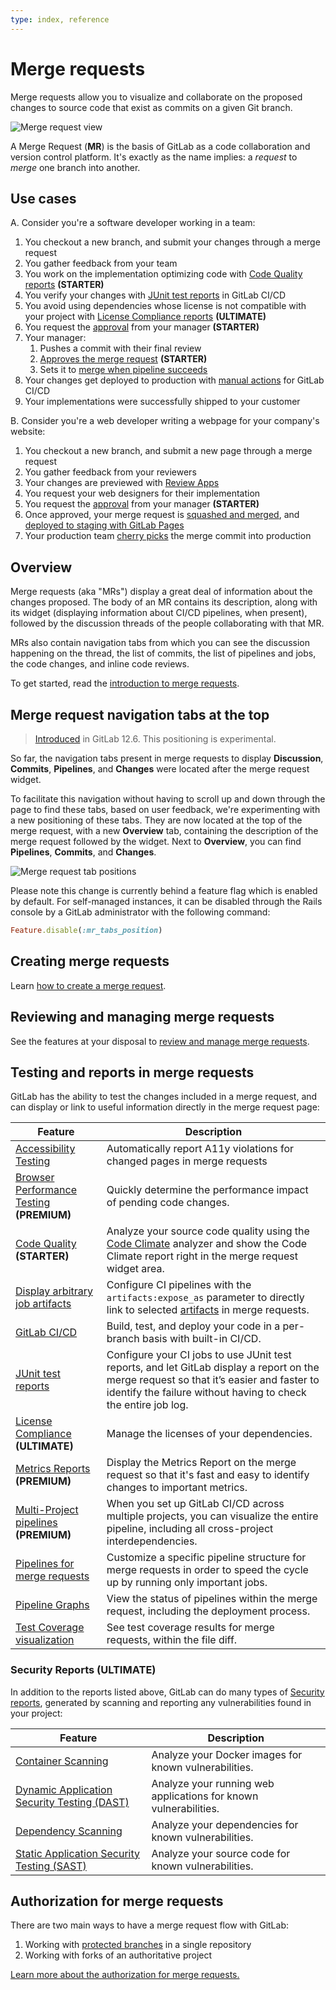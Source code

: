 ```yaml
---
type: index, reference
---
```


# Merge requests

Merge requests allow you to visualize and collaborate on the proposed changes
to source code that exist as commits on a given Git branch.

![Merge request view](img/merge_request.png)

A Merge Request (**MR**) is the basis of GitLab as a code collaboration and version
control platform. It's exactly as the name implies: a _request_ to _merge_ one
branch into another.

## Use cases

A. Consider you're a software developer working in a team:

1. You checkout a new branch, and submit your changes through a merge request
1. You gather feedback from your team
1. You work on the implementation optimizing code with [Code Quality reports](code_quality.md) **(STARTER)**
1. You verify your changes with [JUnit test reports](../../../ci/junit_test_reports.md) in GitLab CI/CD
1. You avoid using dependencies whose license is not compatible with your project with [License Compliance reports](../../compliance/license_compliance/index.md) **(ULTIMATE)**
1. You request the [approval](merge_request_approvals.md) from your manager **(STARTER)**
1. Your manager:
   1. Pushes a commit with their final review
   1. [Approves the merge request](merge_request_approvals.md) **(STARTER)**
   1. Sets it to [merge when pipeline succeeds](merge_when_pipeline_succeeds.md)
1. Your changes get deployed to production with [manual actions](../../../ci/yaml/README.md#whenmanual) for GitLab CI/CD
1. Your implementations were successfully shipped to your customer

B. Consider you're a web developer writing a webpage for your company's website:

1. You checkout a new branch, and submit a new page through a merge request
1. You gather feedback from your reviewers
1. Your changes are previewed with [Review Apps](../../../ci/review_apps/index.md)
1. You request your web designers for their implementation
1. You request the [approval](merge_request_approvals.md) from your manager **(STARTER)**
1. Once approved, your merge request is [squashed and merged](squash_and_merge.md), and [deployed to staging with GitLab Pages](https://about.gitlab.com/blog/2016/08/26/ci-deployment-and-environments/)
1. Your production team [cherry picks](cherry_pick_changes.md) the merge commit into production

## Overview

Merge requests (aka "MRs") display a great deal of information about the changes proposed.
The body of an MR contains its description, along with its widget (displaying information
about CI/CD pipelines, when present), followed by the discussion threads of the people
collaborating with that MR.

MRs also contain navigation tabs from which you can see the discussion happening on the thread,
the list of commits, the list of pipelines and jobs, the code changes, and inline code reviews.

To get started, read the [introduction to merge requests](getting_started.md).

## Merge request navigation tabs at the top

> [Introduced](https://gitlab.com/gitlab-org/gitlab/issues/33813) in GitLab 12.6. This positioning is experimental.

So far, the navigation tabs present in merge requests to display **Discussion**,
**Commits**, **Pipelines**, and **Changes** were located after the merge request
widget.

To facilitate this navigation without having to scroll up and down through the page
to find these tabs, based on user feedback, we're experimenting with a new positioning
of these tabs. They are now located at the top of the merge request, with a new
**Overview** tab, containing the description of the merge request followed by the
widget. Next to **Overview**, you can find **Pipelines**, **Commits**, and **Changes**.

![Merge request tab positions](img/merge_request_tab_position_v12_6.png)

Please note this change is currently behind a feature flag which is enabled by default. For
self-managed instances, it can be disabled through the Rails console by a GitLab
administrator with the following command:

```ruby
Feature.disable(:mr_tabs_position)
```

## Creating merge requests

Learn [how to create a merge request](creating_merge_requests.md).

## Reviewing and managing merge requests

See the features at your disposal to [review and manage merge requests](reviewing_and_managing_merge_requests.md).

## Testing and reports in merge requests

GitLab has the ability to test the changes included in a merge request, and can display
or link to useful information directly in the merge request page:

| Feature                                                                                                | Description                                                                                                                                                                                               |
|--------------------------------------------------------------------------------------------------------|-----------------------------------------------------------------------------------------------------------------------------------------------------------------------------------------------------------|
| [Accessibility Testing](accessibility_testing.md)                                                      | Automatically report A11y violations for changed pages in merge requests                                                                                                                                  |
| [Browser Performance Testing](browser_performance_testing.md) **(PREMIUM)**                            | Quickly determine the performance impact of pending code changes.                                                                                                                                         |
| [Code Quality](code_quality.md) **(STARTER)**                                                          | Analyze your source code quality using the [Code Climate](https://codeclimate.com/) analyzer and show the Code Climate report right in the merge request widget area.                                     |
| [Display arbitrary job artifacts](../../../ci/yaml/README.md#artifactsexpose_as)                       | Configure CI pipelines with the `artifacts:expose_as` parameter to directly link to selected [artifacts](../../../ci/pipelines/job_artifacts.md) in merge requests.                                                |
| [GitLab CI/CD](../../../ci/README.md)                                                                  | Build, test, and deploy your code in a per-branch basis with built-in CI/CD.                                                                                                                              |
| [JUnit test reports](../../../ci/junit_test_reports.md)                                                | Configure your CI jobs to use JUnit test reports, and let GitLab display a report on the merge request so that it’s easier and faster to identify the failure without having to check the entire job log. |
| [License Compliance](../../compliance/license_compliance/index.md) **(ULTIMATE)**                      | Manage the licenses of your dependencies. |
| [Metrics Reports](../../../ci/metrics_reports.md) **(PREMIUM)**                                        | Display the Metrics Report on the merge request so that it's fast and easy to identify changes to important metrics.                                                                                      |
| [Multi-Project pipelines](../../../ci/multi_project_pipelines.md) **(PREMIUM)**                        | When you set up GitLab CI/CD across multiple projects, you can visualize the entire pipeline, including all cross-project interdependencies.                                                              |
| [Pipelines for merge requests](../../../ci/merge_request_pipelines/index.md)                           | Customize a specific pipeline structure for merge requests in order to speed the cycle up by running only important jobs.                                                                                 |
| [Pipeline Graphs](../../../ci/pipelines/index.md#visualize-pipelines)                                      | View the status of pipelines within the merge request, including the deployment process.                                                                                                                  |
| [Test Coverage visualization](test_coverage_visualization.md)                                          | See test coverage results for merge requests, within the file diff.                                                                                                                                       |

### Security Reports **(ULTIMATE)**

In addition to the reports listed above, GitLab can do many types of [Security reports](../../application_security/index.md),
generated by scanning and reporting any vulnerabilities found in your project:

| Feature                                                                                 | Description                                                      |
|-----------------------------------------------------------------------------------------|------------------------------------------------------------------|
| [Container Scanning](../../application_security/container_scanning/index.md)            | Analyze your Docker images for known vulnerabilities.            |
| [Dynamic Application Security Testing (DAST)](../../application_security/dast/index.md) | Analyze your running web applications for known vulnerabilities. |
| [Dependency Scanning](../../application_security/dependency_scanning/index.md)          | Analyze your dependencies for known vulnerabilities.             |
| [Static Application Security Testing (SAST)](../../application_security/sast/index.md)  | Analyze your source code for known vulnerabilities.              |

## Authorization for merge requests

There are two main ways to have a merge request flow with GitLab:

1. Working with [protected branches](../protected_branches.md) in a single repository
1. Working with forks of an authoritative project

[Learn more about the authorization for merge requests.](authorization_for_merge_requests.md)
